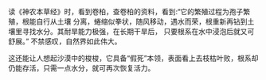 读《神农本草经》时，看到卷柏，查卷柏的资料，看到:“它的繁殖过程为孢子繁殖，根能自行从土壤
分离，蜷缩似拳状，随风移动，遇水而荣，根重新再钻到土壤里寻找水分。其耐旱能力极强，在长期干旱后，
只要根系在水中浸泡后就又可舒展。” 不禁感叹，自然界如此伟大。

这还能让人想起沙漠中的梭梭，它具备“假死”本领，表面看上去枝枯叶败，根系却仍能存活，只需一点水分，就可再次恢复活力。
